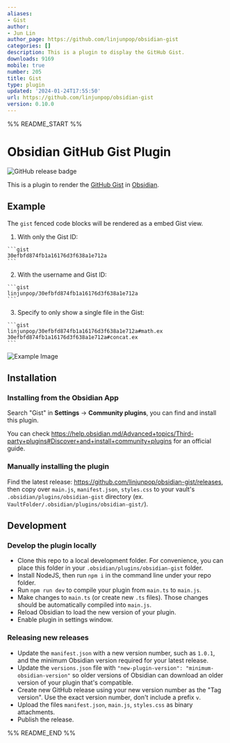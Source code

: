 ```yaml
---
aliases:
- Gist
author:
- Jun Lin
author_page: https://github.com/linjunpop/obsidian-gist
categories: []
description: This is a plugin to display the GitHub Gist.
downloads: 9169
mobile: true
number: 205
title: Gist
type: plugin
updated: '2024-01-24T17:55:50'
url: https://github.com/linjunpop/obsidian-gist
version: 0.10.0
---
```


%% README_START %%

# Obsidian GitHub Gist Plugin

![GitHub release badge](https://badgen.net/github/release/linjunpop/obsidian-gist)

This is a plugin to render the [GitHub Gist](https://gist.github.com) in [Obsidian](https://obsidian.md).

## Example

The `gist` fenced code blocks will be rendered as a embed Gist view.

1. With only the Gist ID:

````
```gist
30efbfd874fb1a16176d3f638a1e712a
```
````

2. With the username and Gist ID:

````
```gist
linjunpop/30efbfd874fb1a16176d3f638a1e712a
```
````

3. Specify to only show a single file in the Gist:

````
```gist
linjunpop/30efbfd874fb1a16176d3f638a1e712a#math.ex
30efbfd874fb1a16176d3f638a1e712a#concat.ex
```
````

![Example Image](https://user-images.githubusercontent.com/214616/120093926-f90eb580-c14f-11eb-94e3-a414c7528aef.png)

## Installation

### Installing from the Obsidian App

Search "Gist" in __Settings__ -> __Community plugins__, you can find and install this plugin.

You can check https://help.obsidian.md/Advanced+topics/Third-party+plugins#Discover+and+install+community+plugins for an official guide.

### Manually installing the plugin

Find the latest release: https://github.com/linjunpop/obsidian-gist/releases, then copy over `main.js`, `manifest.json`, `styles.css` to your vault's `.obsidian/plugins/obsidian-gist` directory (ex. `VaultFolder/.obsidian/plugins/obsidian-gist/`).

## Development

### Develop the plugin locally

- Clone this repo to a local development folder. For convenience, you can place this folder in your `.obsidian/plugins/obsidian-gist` folder.
- Install NodeJS, then run `npm i` in the command line under your repo folder.
- Run `npm run dev` to compile your plugin from `main.ts` to `main.js`.
- Make changes to `main.ts` (or create new `.ts` files). Those changes should be automatically compiled into `main.js`.
- Reload Obsidian to load the new version of your plugin.
- Enable plugin in settings window.

### Releasing new releases

- Update the `manifest.json` with a new version number, such as `1.0.1`, and the minimum Obsidian version required for your latest release.
- Update the `versions.json` file with `"new-plugin-version": "minimum-obsidian-version"` so older versions of Obsidian can download an older version of your plugin that's compatible.
- Create new GitHub release using your new version number as the "Tag version". Use the exact version number, don't include a prefix `v`.
- Upload the files `manifest.json`, `main.js`, `styles.css` as binary attachments.
- Publish the release.


%% README_END %%